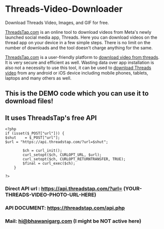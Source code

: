 # Threads-Video-Downloader
Download Threads Video, Images, and GIF for free.

[ThreadsTap.com](https://threadstap.com/) is an online tool to download videos from Meta's newly launched social media app, Threads. Here you can download videos on the thread app on your device in a few simple steps. There is no limit on the number of downloads and the tool doesn't charge anything for the same.

[ThreadsTap.com](https://threadstap.com/) is a user-friendly platform to [download video from threads](https://threadstap.com/). It is very secure and efficient as well. Wasting data over app installation is also not a necessity to use this tool, it can be used to [download Threads video](https://threadstap.com/) from any android or iOS device including mobile phones, tablets, laptops and many others as well.

## This is the DEMO code which you can use it to download files!
## It uses ThreadsTap's free API

```
<?php
if (isset($_POST["url"])) {
$shut    = $_POST["url"];
$url = "https://api.threadstap.com/?url=$shut";

        $ch = curl_init(); 
        curl_setopt($ch, CURLOPT_URL, $url); 
        curl_setopt($ch, CURLOPT_RETURNTRANSFER, TRUE); 
        $final = curl_exec($ch); 
    }

?>
```

### Direct API url : https://api.threadstap.com/?url= (YOUR-THREADS-VIDEO-PHOTO-URL-HERE)

### API DOCUMENT: https://threadstap.com/api.php

### Mail: hi@bhawanigarg.com (I might be NOT active here)
